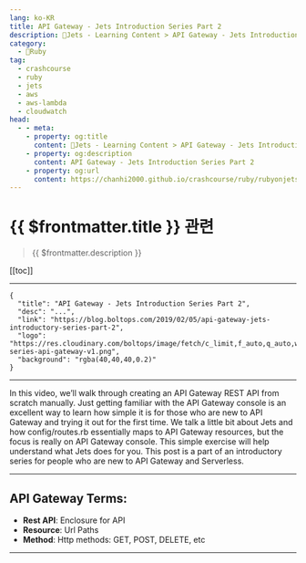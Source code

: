 ```yaml
---
lang: ko-KR
title: API Gateway - Jets Introduction Series Part 2
description: 🔻Jets - Learning Content > API Gateway - Jets Introduction Series Part 2
category:
  - 🔻Ruby
tag:
  - crashcourse
  - ruby
  - jets
  - aws
  - aws-lambda
  - cloudwatch
head:
  - - meta:
    - property: og:title
      content: 🔻Jets - Learning Content > API Gateway - Jets Introduction Series Part 2
    - property: og:description
      content: API Gateway - Jets Introduction Series Part 2
    - property: og:url
      content: https://chanhi2000.github.io/crashcourse/ruby/rubyonjets-learning-content/20190205-api-gateway-jets-introductory-series-part-2.html
---
```


# {{ $frontmatter.title }} 관련

> {{ $frontmatter.description }}

[[toc]]

---

```component VPCard
{
  "title": "API Gateway - Jets Introduction Series Part 2",
  "desc": "...",
  "link": "https://blog.boltops.com/2019/02/05/api-gateway-jets-introductory-series-part-2",
  "logo": "https://res.cloudinary.com/boltops/image/fetch/c_limit,f_auto,q_auto,w_520/https://blog.boltops.com/img/posts/2019/02/intro-series-api-gateway-v1.png",
  "background": "rgba(40,40,40,0.2)"
}
```

---

<VidStack src="youtube/7VSycuHrgwI" />

In this video, we’ll walk through creating an API Gateway REST API from scratch manually. Just getting familiar with the API Gateway console is an excellent way to learn how simple it is for those who are new to API Gateway and trying it out for the first time. We talk a little bit about Jets and how config/routes.rb essentially maps to API Gateway resources, but the focus is really on API Gateway console. This simple exercise will help understand what Jets does for you. This post is a part of an introductory series for people who are new to API Gateway and Serverless.

---

## API Gateway Terms:

- __Rest API__: Enclosure for API
- __Resource__: Url Paths
- __Method__: Http methods: GET, POST, DELETE, etc

---

<TagLinks />
